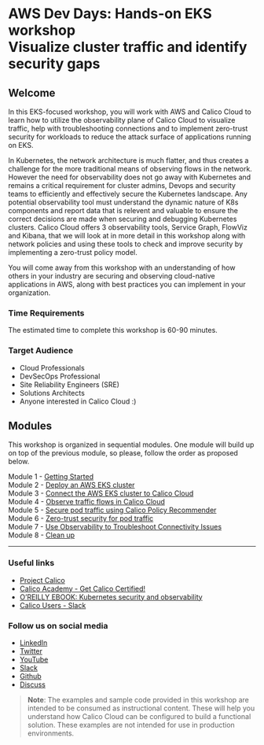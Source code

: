 # AWS Dev Days: Hands-on EKS workshop </br> Visualize cluster traffic and identify security gaps

## Welcome

In this EKS-focused workshop, you will work with AWS and Calico Cloud to learn how to utilize the observability plane of Calico Cloud to visualize traffic, help with troubleshooting connections and to implement zero-trust security for workloads to reduce the attack surface of applications running on EKS.  

In Kubernetes, the network architecture is much flatter, and thus creates a challenge for the more traditional means of observing flows in the network. However the need for observability does not go away with Kubernetes and remains a critical requirement for cluster admins, Devops and security teams to efficiently and effectively secure the Kubernetes landscape. Any potential observability tool must understand the dynamic nature of K8s components and report data that is relevent and valuable to ensure the correct decisions are made when securing and debugging Kubernetes clusters. Calico Cloud offers 3 observability tools, Service Graph, FlowViz and Kibana, that we will look at in more detail in this workshop along with network policies and using these tools to check and improve security by implementing a zero-trust policy model.

You will come away from this workshop with an understanding of how others in your industry are securing and observing cloud-native applications in AWS, along with best practices you can implement in your organization.

### Time Requirements

The estimated time to complete this workshop is 60-90 minutes.

### Target Audience

- Cloud Professionals
- DevSecOps Professional
- Site Reliability Engineers (SRE)
- Solutions Architects
- Anyone interested in Calico Cloud :)

## Modules

This workshop is organized in sequential modules. One module will build up on top of the previous module, so please, follow the order as proposed below.

Module 1 - [Getting Started](modules/module-1-getting-started.md)  
Module 2 - [Deploy an AWS EKS cluster](modules/module-2-deploy-eks.md)  
Module 3 - [Connect the AWS EKS cluster to Calico Cloud](modules/module-3-connect-calicocloud.md)  
Module 4 - [Observe traffic flows in Calico Cloud](modules/module-4-observe-traffic.md)  
Module 5 - [Secure pod traffic using Calico Policy Recommender](modules/module-5-secure-pod-traffic.md)  
Module 6 - [Zero-trust security for pod traffic](modules/module-6-zero-trust-security.md)</br>
Module 7 - [Use Observability to Troubleshoot Connectivity Issues](modules/module-7-troubleshooting.md)</br>
Module 8 - [Clean up](/modules/module-8-clean-up.md)  

---

### Useful links

- [Project Calico](https://www.tigera.io/project-calico/)
- [Calico Academy - Get Calico Certified!](https://academy.tigera.io/)
- [O’REILLY EBOOK: Kubernetes security and observability](https://www.tigera.io/lp/kubernetes-security-and-observability-ebook)
- [Calico Users - Slack](https://slack.projectcalico.org/)

### Follow us on social media

- [LinkedIn](https://www.linkedin.com/company/tigera/)
- [Twitter](https://twitter.com/tigeraio)
- [YouTube](https://www.youtube.com/channel/UC8uN3yhpeBeerGNwDiQbcgw/)
- [Slack](https://calicousers.slack.com/)
- [Github](https://github.com/tigera-solutions/)
- [Discuss](https://discuss.projectcalico.tigera.io/)

> **Note**: The examples and sample code provided in this workshop are intended to be consumed as instructional content. These will help you understand how Calico Cloud can be configured to build a functional solution. These examples are not intended for use in production environments.
